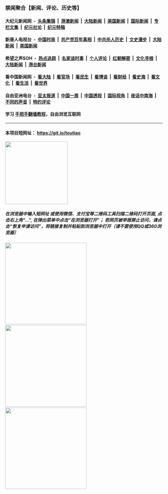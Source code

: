 ### 禁闻聚合【新闻、评论、历史等】

#### 大纪元新闻网 &nbsp;-&nbsp; [头条集锦](indexes/E头条集锦.md?t=02140455) &nbsp;|&nbsp; [港澳新闻](indexes/E港澳新闻.md?t=02140455)  &nbsp;|&nbsp; [大陆新闻](indexes/E大陆新闻.md?t=02140455) &nbsp;|&nbsp; [美国新闻](indexes/E美国新闻.md?t=02140455) &nbsp;|&nbsp; [国际新闻](indexes/E国际新闻.md?t=02140455) &nbsp;|&nbsp; [专栏文集](indexes/E专栏文集.md?t=02140455) &nbsp;|&nbsp; [纪元社论](indexes/E纪元社论.md?t=02140455) &nbsp;|&nbsp; [纪元特稿](indexes/E纪元特稿.md?t=02140455) 

#### 新唐人电视台 &nbsp;-&nbsp; [中国时局](indexes/N中国时局.md?t=02140455) &nbsp;|&nbsp; [共产党百年真相](indexes/N共产党百年真相.md?t=02140455) &nbsp;|&nbsp; [中共杀人历史](indexes/N中共杀人历史.md?t=02140455) &nbsp;|&nbsp; [文史漫步](indexes/N文史漫步.md?t=02140455) &nbsp;|&nbsp; [大陆新闻](indexes/N大陆新闻.md?t=02140455) &nbsp;|&nbsp; [美国新闻](indexes/N美国新闻.md?t=02140455)

#### 希望之声SOH &nbsp;-&nbsp; [热点追踪](indexes/H热点追踪.md?t=02140455) &nbsp;|&nbsp; [名家谈时事](indexes/H名家谈时事.md?t=02140455) &nbsp;|&nbsp; [个人评论](indexes/H个人评论.md?t=02140455)  &nbsp;|&nbsp; [红朝解密](indexes/H红朝解密.md?t=02140455) &nbsp;|&nbsp; [文化寻根](indexes/H文化寻根.md?t=02140455) &nbsp;|&nbsp; [大陆新闻](indexes/H大陆新闻.md?t=02140455) &nbsp;|&nbsp; [港台新闻](indexes/H港台新闻.md?t=02140455)

#### 看中国新闻网 &nbsp;-&nbsp; [看大陆](indexes/S看大陆.md?t=02140455) &nbsp;|&nbsp; [看官场](indexes/S看官场.md?t=02140455) &nbsp;|&nbsp; [看民生](indexes/S看民生.md?t=02140455)  &nbsp;|&nbsp; [看博谈](indexes/S看博谈.md?t=02140455) &nbsp;|&nbsp; [看财经](indexes/S看财经.md?t=02140455) &nbsp;|&nbsp; [看史海](indexes/S看史海.md?t=02140455) &nbsp;|&nbsp; [看文化](indexes/S看文化.md?t=02140455) &nbsp;|&nbsp; [看生活](indexes/S看生活.md?t=02140455) &nbsp;|&nbsp; [看世界](indexes/S看世界.md?t=02140455)

#### 自由亚洲电台 &nbsp;-&nbsp; [亚太报道](indexes/R亚太报道.md?t=02140455) &nbsp;|&nbsp; [中国一周](indexes/R中国一周.md?t=02140455) &nbsp;|&nbsp; [中国透视](indexes/R中国透视.md?t=02140455)  &nbsp;|&nbsp; [国际视角](indexes/R国际视角.md?t=02140455) &nbsp;|&nbsp; [夜话中南海](indexes/R夜话中南海.md?t=02140455) &nbsp;|&nbsp; [不同的声音](indexes/R不同的声音.md?t=02140455) &nbsp;|&nbsp; [特约评论](indexes/R特约评论.md?t=02140455)

#### 学习 [手把手翻墙教程](https://github.com/gfw-breaker/guides/wiki)，自由浏览互联网

----

#### 本项目短网址： https://git.io/toutiao
<img src="https://raw.githubusercontent.com/gfw-breaker/banned-news/master/scripts/img/qr.png" width="200px"/>  

##### 在浏览器中输入短网址 或使用微信、支付宝等二维码工具扫描二维码打开页面, 点击右上角"...", 在弹出菜单中点击“在浏览器打开”； 若网页被举报禁止访问，请点击“恢复申请访问”，将链接复制并粘贴到浏览器中打开（请不要使用QQ或360浏览器）

<img src="https://raw.githubusercontent.com/gfw-breaker/banned-news/master/scripts/img/1.png" width="260px"/> &nbsp; <img src="https://raw.githubusercontent.com/gfw-breaker/banned-news/master/scripts/img/2.png" width="260px"/> &nbsp; <img src="https://raw.githubusercontent.com/gfw-breaker/banned-news/master/scripts/img/3.png" width="260px"/>
